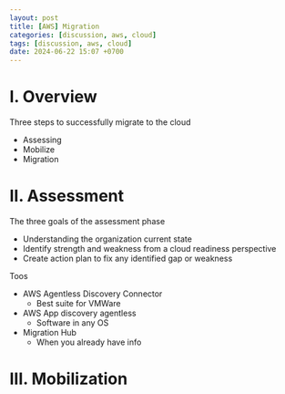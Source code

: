 ```yaml
---
layout: post
title: [AWS] Migration
categories: [discussion, aws, cloud]
tags: [discussion, aws, cloud]
date: 2024-06-22 15:07 +0700
---
```


# I. Overview
Three steps to successfully migrate to the cloud
- Assessing
- Mobilize
- Migration

# II. Assessment

The three goals of the assessment phase
- Understanding the organization current state
- Identify strength and weakness from a cloud readiness perspective
- Create action plan to fix any identified gap or weakness

Toos
- AWS Agentless Discovery Connector
  - Best suite for VMWare
- AWS App discovery agentless
  - Software in any OS
- Migration Hub
  - When you already have info

# III. Mobilization
